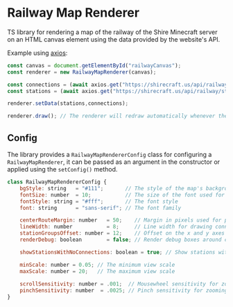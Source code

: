 # Railway Map Renderer

TS library for rendering a map of the railway of the Shire Minecraft server on an HTML canvas element using the data provided by the website's API.

Example using [axios](https://github.com/axios/axios):

```js
const canvas = document.getElementById("railwayCanvas");
const renderer = new RailwayMapRenderer(canvas);

const connections = (await axios.get("https://shirecraft.us/api/railway/connections")).data.data; // Array of connections
const stations = (await axios.get("https://shirecraft.us/api/railway/stations")).data.data; // Array of stations

renderer.setData(stations,connections);

renderer.draw(); // The renderer will redraw automatically whenever the camera is moved.
```

## Config
The library provides a `RailwayMapRendererConfig` class for configuring a `RailwayMapRenderer`, it can be passed as an argument in the constructor or applied using the `setConfig()` method.

```js
class RailwayMapRendererConfig {
    bgStyle: string   = "#111";       // The style of the map's background
    fontSize: number  = 10;           // The size of the font used for station names
    fontStyle: string = "#fff";       // The font style 
    font: string      = "sans-serif"; // The font family 

    centerRouteMargin: number   = 50;    // Margin in pixels used for placing stations near the edge when centering the view on a railway route
    lineWidth: number           = 8;     // Line width for drawing connections
    stationGroupsOffset: number = 12;    // Offset on the x and y axes for each line connection to a station
    renderDebug: boolean        = false; // Render debug boxes around clickable areas

    showStationsWithNoConnections: boolean = true; // Show stations with no connections

    minScale: number = 0.05; // The minimum view scale
    maxScale: number = 20;   // The maximum view scale
    
    scrollSensitivity: number = .001;  // Mousewheel sensitivity for zooming the view 
    pinchSensitivity: number  = .0025; // Pinch sensitivity for zooming the view on a touchscreen device
}
```

